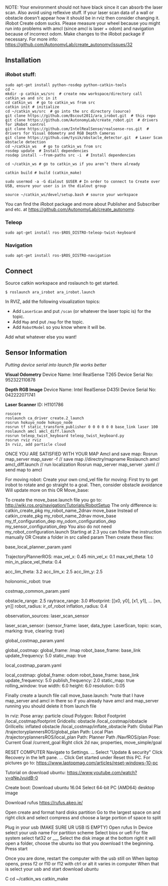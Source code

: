 NOTE: 
Your environment should not have black since it can absorb the laser scan. Also avoid using reflexive stuff. If your laser scan data of a wall or obstacle doesn’t appear how it should be in rviz then consider changing it.
iRobot Create odom sucks. Please measure your wheel because you might run into problems with amcl (since amcl is laser + odom) and navigation because of incorrect odom. Make changes to the iRobot package if necessary. For more info: https://github.com/AutonomyLab/create_autonomy/issues/32


## Installation

### iRobot stuff:
```shell
sudo apt-get install python-rosdep python-catkin-tools
cd ~
mkdir -p catkin_ws/src  # create new workspace/directory call catkin_ws and src in it
cd catkin_ws  # go to catkin_ws from src
catkin init # initialize
cd ~/catkin_ws/src  # go into the src directory (source)
git clone https://github.com/Bscout2011/ara_irobot.git  # this repo
git clone https://github.com/AutonomyLab/create_robot.git  # drivers for iRobot control
git clone https://github.com/IntelRealSense/realsense-ros.git  # drivers for Visual Odometry and RGB Depth Cameras
git clone https://github.com/tysik/obstacle_detector.git  # Laser Scan obstacle detection
cd ~/catkin_ws   # go to catkin_ws from src
rosdep update  # Install dependencies
rosdep install --from-paths src -i  # Install dependencies

cd ~/catkin_ws # go to catkin_ws if you aren’t there already

catkin build # build (catkin_make)

sudo usermod -a -G dialout $USER # In order to connect to Create over USB, ensure your user is in the dialout group

source ~/catkin_ws/devel/setup.bash # source your workspace
```


You can find the iRobot package and more about Publisher and Subscriber and etc. at https://github.com/AutonomyLab/create_autonomy.

### Teleop

```shell
sudo apt-get install ros-$ROS_DISTRO-teleop-twist-keyboard 
```

### Navigation

```shell
sudo apt-get install ros-$ROS_DISTRO-navigation
```

## Connect

Source catkin workspace and roslaunch to get started.

```shell
$ roslaunch ara_irobot ara_irobot.launch
```

In RVIZ, add the following visualization topics:

- Add `LaserScan` and put `/scan` (or whatever the laser topic is) for the topic.
- Add `Map` and put `/map` for the topic.
- Add `RobotModel` so you know where it will be.


Add what whatever else you want!

## Sensor Information
<i>Putting device serial into launch file works better</i>

**Visual Odometry**
Device Name: Intel RealSense T265
Device Serial No: 952322110878

**Depth RGB Image**
Device Name: Intel RealSense D435I
Device Serial No: 042222071741

**Laser Scanner**
ID: H1101786
```shell
roscore 
roslaunch ca_driver create.2_launch
rosrun hokuyo_node hokuyo_node
rosrun tf static_transform_publisher 0 0 0 0 0 0 base_link laser 100
roslaunch amcl amcl_diff.launch
rosrun teleop_twist_keyboard teleop_twist_keyboard.py
rosrun rviz rviz
In rviz, add particle cloud
```

ONCE YOU ARE SATISFIED WITH YOUR MAP
Amcl and save map:
Rosrun map_server map_saver -f <map name>  // save map /<directory>/directry/mapname
Roslaunch amcl amcl_diff.launch // run localization
Rosrun map_server map_server <map name>.yaml  // send map to amcl

For moving robot:
Create your own cmd_vel file for moving:
First try to get irobot to rotate and go straight to a goal. Then, consider obstacle avoidance
Will update more on this
            OR
Move_base:

To create the move_base.launch file you go to:
http://wiki.ros.org/navigation/Tutorials/RobotSetup
The only difference is:
catkin_create_pkg my_robot_name_2dnav move_base
Instead of
catkin_create_pkg my_robot_name_2dnav move_base my_tf_configuration_dep my_odom_configuration_dep my_sensor_configuration_dep
You also do not need my_robot_configuration.launch
Starting at 2.3 you can follow the instruction manually
    OR
Create a folder in src called param
Then create these files:

base_local_planner_param.yaml

TrajectoryPlannerROS:
 max_vel_x: 0.45
min_vel_x: 0.1
max_vel_theta: 1.0
min_in_place_vel_theta: 0.4

acc_lim_theta: 3.2
acc_lim_x: 2.5
acc_lim_y: 2.5

holonomic_robot: true

costmap_common_param.yaml

obstacle_range: 2.5
raytrace_range: 3.0
#footprint: [[x0, y0], [x1, y1], ... [xn, yn]]
robot_radius: ir_of_robot
inflation_radius: 0.4

observation_sources: laser_scan_sensor

laser_scan_sensor: {sensor_frame: laser, data_type: LaserScan, topic: scan, marking: true, clearing: true}

global_costmap_param.yaml

global_costmap:
  global_frame: /map
  robot_base_frame: base_link
  update_frequency: 5.0
  static_map: true

local_costmap_param.yaml

 local_costmap:
global_frame: odom
robot_base_frame: base_link
update_frequency: 5.0
publish_frequency: 2.0
static_map: true
rolling_window: true
width: 6.0
height: 6.0
resolution: 0.05

Finally create a launch file call move_base.launch: *note that I have map_server and amcl in there so if you already have amcl and map_server running you should delete it from launch file
<launch>

   <master auto="start"/>
   
   <!-- Run the map server -->
  <node name="map_server" pkg="map_server" type="map_server" args="$(find my_robot_name_2dnav)/map/my_map.yaml"/>
  <!--- Run AMCL -->
<include file="$(find amcl)/examples/amcl_diff.launch" />

   <node pkg="move_base" type="move_base" respawn="false" name="move_base" output="screen">
   <!-- change controller frequency in case it is running in circles-->
    <rosparam file="$(find my_robot_name_2dnav)/param/costmap_common_params.yaml" command="load" ns="global_costmap" />
    <rosparam file="$(find my_robot_name_2dnav)/param/costmap_common_params.yaml" command="load" ns="local_costmap" />
    <rosparam file="$(find my_robot_name_2dnav)/param/local_costmap_params.yaml" command="load" />
    <rosparam file="$(find my_robot_name_2dnav)/param/global_costmap_params.yaml" command="load" />
    <rosparam file="$(find my_robot_name_2dnav)/param/base_local_planner_params.yaml" command="load" />
 </node>

</launch>



In rviz:
Pose array: particle cloud
Polygon: Robot Footprint /local_costmap/footprint
Gridcells: obstacle /local_costmap/obstacle
Grillcells: inflated obstacle /local_costmap/inflate_obstacle
Path: Global Plan /trajectoryplannersROS/global_plan
Path: Local Plan /trajectoryplannersROS/local_plan
Path: Planner Path /NavfROS/plan
Pose: Current Goal /current_goal
Right click 2d nav, properties, move_simple/goal



RESET COMPUTER
Navigate to Settings. ...
Select "Update & security"
Click Recovery in the left pane. ...
Click Get started under Reset this PC.
For pictures go to:
https://www.laptopmag.com/articles/reset-windows-10-pc

Tutorial on download ubuntu:
https://www.youtube.com/watch?v=qNeJvujdB-0

Create boot:
Download ubuntu 16.04
Select 64-bit PC (AMD64) desktop image

Download rufus
https://rufus.akeo.ie/

Open create and format hard disks partition
Go to the largest space on and right click and select compress and choose a large portion of space to split

Plug in your usb (MAKE SURE UR USB IS EMPTY)
Open rufus
In Device select your usb name
For partition scheme
Select bios or uefi
For file system select fat32 or ___
Select the disk image at the bottom right it will open a folder, choose the ubuntu iso that you download t the beginning.
Press start

Once you are done, restart the computer with the usb still on
When laptop opens, press f2 or f10 or f12 with ctrl or alt it varies in computer
When that is select your usb and start download ubuntu


C cd ~/catkin_ws catkin_make 




